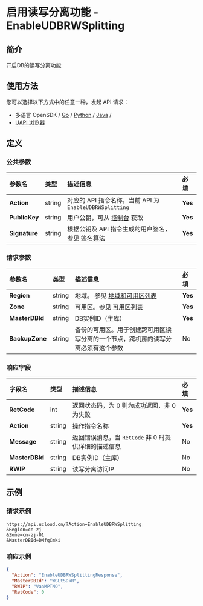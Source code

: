 # 启用读写分离功能 - EnableUDBRWSplitting

## 简介

开启DB的读写分离功能






## 使用方法

您可以选择以下方式中的任意一种，发起 API 请求：
- 多语言 OpenSDK / [Go](https://github.com/ucloud/ucloud-sdk-go) / [Python](https://github.com/ucloud/ucloud-sdk-python3) / [Java](https://github.com/ucloud/ucloud-sdk-java) /
- [UAPI 浏览器](https://console.ucloud.cn/uapi/detail?id=EnableUDBRWSplitting)


## 定义

### 公共参数

| 参数名 | 类型 | 描述信息 | 必填 |
|:---|:---|:---|:---|
| **Action**     | string  | 对应的 API 指令名称，当前 API 为 `EnableUDBRWSplitting`                        | **Yes** |
| **PublicKey**  | string  | 用户公钥，可从 [控制台](https://console.ucloud.cn/uapi/apikey) 获取                                             | **Yes** |
| **Signature**  | string  | 根据公钥及 API 指令生成的用户签名，参见 [签名算法](api/summary/signature.md)  | **Yes** |

### 请求参数

| 参数名 | 类型 | 描述信息 | 必填 |
|:---|:---|:---|:---|
| **Region** | string | 地域。 参见 [地域和可用区列表](api/summary/regionlist) |**Yes**|
| **Zone** | string | 可用区。参见 [可用区列表](api/summary/regionlist) |**Yes**|
| **MasterDBId** | string | DB实例ID（主库） |**Yes**|
| **BackupZone** | string | 备份的可用区。用于创建跨可用区读写分离的一个节点，跨机房的读写分离必须有这个参数 |No|

### 响应字段

| 字段名 | 类型 | 描述信息 | 必填 |
|:---|:---|:---|:---|
| **RetCode** | int | 返回状态码，为 0 则为成功返回，非 0 为失败 |**Yes**|
| **Action** | string | 操作指令名称 |**Yes**|
| **Message** | string | 返回错误消息，当 `RetCode` 非 0 时提供详细的描述信息 |No|
| **MasterDBId** | string | DB实例ID（主库） |No|
| **RWIP** | string | 读写分离访问IP |No|




## 示例

### 请求示例
    
```
https://api.ucloud.cn/?Action=EnableUDBRWSplitting
&Region=cn-zj
&Zone=cn-zj-01
&MasterDBId=DMfqCmki
```

### 响应示例
    
```json
{
  "Action": "EnableUDBRWSplittingResponse",
  "MasterDBId": "WGLtSDkR",
  "RWIP": "VaaMPTNO",
  "RetCode": 0
}
```





